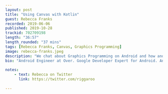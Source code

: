 ```yaml
---
layout: post
title: "Using Canvas with Kotlin"
guest: Rebecca Franks
recorded: 2019-06-06
published: 2019-10-28
trackid: 702709198
length: "36:57"
length_rounded: "37 mins"
tags: [Rebecca Franks, Canvas, Graphics Programming]
image: rebecca-franks.jpeg
description: "We chat about Graphics Programming on Android and how and where Kotlin can help, availability of Kotlin libraries and where and if code sharing could help with graphics programming when targeting multiple platforms."
bio: "Android Engineer at Over. Google Developer Expert for Android. Android Lead based in South Africa. Love working with Android and Kotlin"
                                                                                                                                                                                                                                                                                        
notes: 
    - text: Rebecca on Twitter
      link: https://twitter.com/riggaroo
                
---
```

